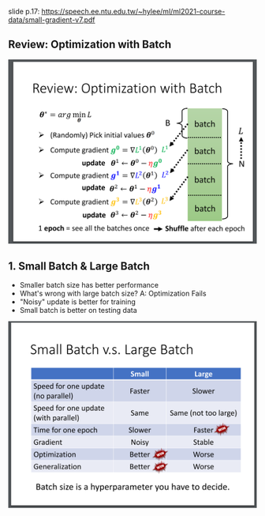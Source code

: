 slide p.17: https://speech.ee.ntu.edu.tw/~hylee/ml/ml2021-course-data/small-gradient-v7.pdf

## Review: Optimization with Batch

![Image of Yaktocat](https://github.com/ting-chih/NTU-ML2021spring/blob/main/image/batch.png)  

## 1. Small Batch & Large Batch

 * Smaller batch size has better performance
 * What's wrong with large batch size? A: Optimization Fails
 * "Noisy" update is better for training
 * Small batch is better on testing data
 
![Image of Yaktocat](https://github.com/ting-chih/NTU-ML2021spring/blob/main/image/svl.png)
